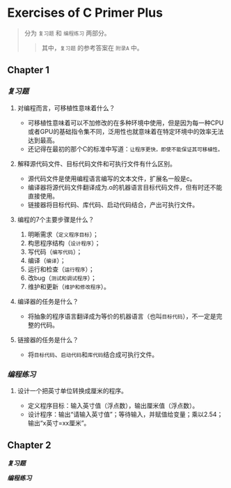 **Exercises of C Primer Plus**
===

> 分为 `复习题` 和 `编程练习` 两部分。
>> 其中，`复习题` 的参考答案在 `附录A` 中。

**Chapter 1**
---

### ***复习题***

1. 对编程而言，可移植性意味着什么？

   * 可移植性意味着可以不加修改的在多种环境中使用，但是因为每一种CPU或者GPU的基础指令集不同，泛用性也就意味着在特定环境中的效率无法达到最高。
   * 还记得在最初的那个C的标准中写道：`让程序更快，即使不能保证其可移植性。`

2. 解释源代码文件、目标代码文件和可执行文件有什么区别。

   * 源代码文件是使用编程语言编写的文本文件，扩展名一般是c。
   * 编译器将源代码文件翻译成为.o的机器语言目标代码文件，但有时还不能直接使用。
   * 链接器将目标代码、库代码、启动代码结合，产出可执行文件。

3. 编程的7个主要步骤是什么？

   1. 明晰需求（`定义程序目标`）；
   2. 构思程序结构（`设计程序`）；
   3. 写代码（`编写代码`）；
   4. 编译（`编译`）；
   5. 运行和检查（`运行程序`）；
   6. 改bug（`测试和调试程序`）；
   7. 维护和更新（`维护和修改程序`）。

4. 编译器的任务是什么？

   * 将抽象的程序语言翻译成为等价的机器语言（也叫`目标代码`），不一定是完整的代码。

5. 链接器的任务是什么？

   * 将`目标代码`、`启动代码`和`库代码`结合成可执行文件。

### ***编程练习***

1. 设计一个把英寸单位转换成厘米的程序。

   * 定义程序目标：输入英寸值（浮点数），输出厘米值（浮点数）。
   * 设计程序：输出“请输入英寸值”；等待输入，并赋值给变量；乘以2.54；输出“x英寸=xx厘米”。

**Chapter 2**
---

***复习题***



***编程练习***











